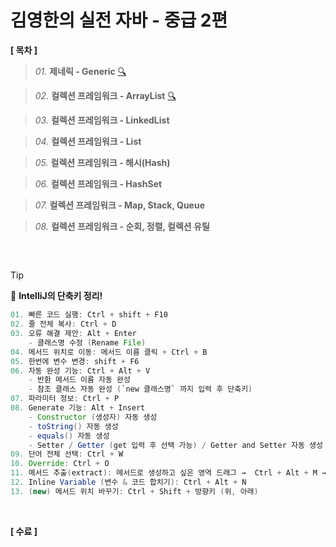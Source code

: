 # 김영한의 실전 자바 - 중급 2편

**[ 목차 ]**

> *01.* **제네릭 - Generic** [🔍](https://github.com/Kim-SeongSu/Inflearn/blob/main/04.%20%EC%9E%90%EB%B0%94%20%EC%A4%91%EA%B8%89%202%ED%8E%B8/01.%20%EC%A0%9C%EB%84%A4%EB%A6%AD%20-%20Generic.md)  

> *02.* **컬렉션 프레임워크 - ArrayList** [🔍](https://github.com/Kim-SeongSu/Inflearn/blob/main/04.%20%EC%9E%90%EB%B0%94%20%EC%A4%91%EA%B8%89%202%ED%8E%B8/02.%20%EC%BB%AC%EB%A0%89%EC%85%98%20%ED%94%84%EB%A0%88%EC%9E%84%EC%9B%8C%ED%81%AC%20-%20ArrayList.md)  

> *03.* **컬렉션 프레임워크 - LinkedList** 

> *04.* **컬렉션 프레임워크 - List** 

> *05.* **컬렉션 프레임워크 - 해시(Hash)** 

> *06.* **컬렉션 프레임워크 - HashSet** 

> *07.* **컬렉션 프레임워크 - Map, Stack, Queue** 

> *08.* **컬렉션 프레임워크 - 순회, 정렬, 컬렉션 유틸** 

##

<br>

> [!TIP]
> 🔆 **IntelliJ의 단축키 정리!**

```java
01. 빠른 코드 실행: Ctrl + shift + F10
02. 줄 전체 복사: Ctrl + D
03. 오류 해결 제안: Alt + Enter
    - 클래스명 수정 (Rename File)
04. 메서드 위치로 이동: 메서드 이름 클릭 + Ctrl + B
05. 한번에 변수 변경: shift + F6
06. 자동 완성 기능: Ctrl + Alt + V
    - 반환 메서드 이름 자동 완성
    - 참조 클래스 자동 완성 (`new 클래스명` 까지 입력 후 단축키)
07. 파라미터 정보: Ctrl + P
08. Generate 기능: Alt + Insert
    - Constructor (생성자) 자동 생성
    - toString() 자동 생성
    - equals() 자동 생성
    - Setter / Getter (get 입력 후 선택 가능) / Getter and Setter 자동 생성
09. 단어 전체 선택: Ctrl + W
10. Override: Ctrl + O
11. 메서드 추출(extract): 메서드로 생성하고 싶은 영역 드래그 →  Ctrl + Alt + M → 메서드 이름 지정
12. Inline Variable (변수 & 코드 합치기): Ctrl + Alt + N
13. (new) 메서드 위치 바꾸기: Ctrl + Shift + 방향키 (위, 아래)
```
<br>

**[ 수료 ]**

